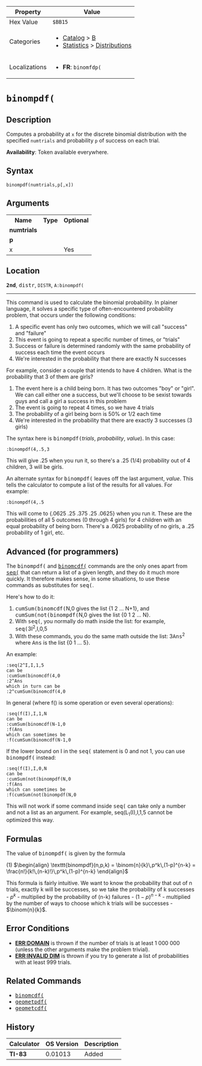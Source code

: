 | Property      | Value |
|---------------|-------|
| Hex Value     | `$BB15`|
| Categories    | <ul><li>[Catalog](<../categories/Catalog.md>) > [B](<../categories/Catalog.md#B>)</li><li>[Statistics](<../categories/Statistics.md>) > [Distributions](<../categories/Statistics.md#Distributions>)</li></ul> |
| Localizations | <ul><li><b>FR</b>: `binomfdp(`</li></ul> |

# `binompdf(`

## Description
Computes a probability at `x` for the discrete binomial distribution with the specified `numtrials` and probability `p` of success on each trial.


<b>Availability</b>: Token available everywhere.

## Syntax
`binompdf(numtrials,p[,x])`

## Arguments
<table>
<tr><th>Name</th><th>Type</th><th>Optional</th></tr>

<tr><td><b>numtrials</b></td><td></td><td></td></tr>

<tr><td><b>p</b></td><td></td><td></td></tr>

<tr><td>x</td><td></td><td>Yes</td></tr>

</table>

## Location
<tt><kbd><b>2nd</b></kbd></tt>, <kbd>distr</kbd>, `DISTR`, `A:binompdf(`
<hr>

This command is used to calculate the binomial probability. In plainer language, it solves a specific type of often-encountered probability problem, that occurs under the following conditions:

1.  A specific event has only two outcomes, which we will call "success" and "failure"
2.  This event is going to repeat a specific number of times, or "trials"
3.  Success or failure is determined randomly with the same probability of success each time the event occurs
4.  We're interested in the probability that there are exactly N successes

For example, consider a couple that intends to have 4 children. What is the probability that 3 of them are girls?

1.  The event here is a child being born. It has two outcomes "boy" or "girl". We can call either one a success, but we'll choose to be sexist towards guys and call a girl a success in this problem
2.  The event is going to repeat 4 times, so we have 4 trials
3.  The probability of a girl being born is 50% or 1/2 each time
4.  We're interested in the probability that there are exactly 3 successes (3 girls)

The syntax here is <tt>binompdf(</tt>_trials_, _probability_, _value_). In this case:

```ti-basic
:binompdf(4,.5,3
```

  
This will give .25 when you run it, so there's a .25 (1/4) probability out of 4 children, 3 will be girls.

An alternate syntax for <tt>binompdf(</tt> leaves off the last argument, _value_. This tells the calculator to compute a list of the results for all values. For example:

```ti-basic
:binompdf(4,.5
```

This will come to {.0625 .25 .375 .25 .0625} when you run it. These are the probabilities of all 5 outcomes (0 through 4 girls) for 4 children with an equal probability of being born. There's a .0625 probability of no girls, a .25 probability of 1 girl, etc.

## Advanced (for programmers)

The <tt>binompdf(</tt> and <tt><a href="/binomcdf">binomcdf(</a></tt> commands are the only ones apart from <tt><a href="/seq-list">seq(</a></tt> that can return a list of a given length, and they do it much more quickly. It therefore makes sense, in some situations, to use these commands as substitutes for <tt>seq(</tt>.

Here's how to do it:

1.  <tt>cumSum(</tt><tt>binomcdf(</tt>N,0 gives the list {1 2 … N+1}, and <tt>cumSum(</tt><tt>not(</tt><tt>binompdf(</tt>N,0 gives the list {0 1 2 … N}.
2.  With <tt>seq(</tt>, you normally do math inside the list: for example, <tt>seq(</tt>3I<sup>2</sup>,I,0,5
3.  With these commands, you do the same math outside the list: 3<tt>Ans</tt><sup>2</sup> where <tt>Ans</tt> is the list {0 1 … 5}.

An example:

```ti-basic
:seq(2^I,I,1,5
can be
:cumSum(binomcdf(4,0
:2^Ans
which in turn can be
:2^cumSum(binomcdf(4,0
```

In general (where f() is some operation or even several operations):

```ti-basic
:seq(f(I),I,1,N
can be
:cumSum(binomcdf(N-1,0
:f(Ans
which can sometimes be
:f(cumSum(binomcdf(N-1,0
```

If the lower bound on I in the <tt>seq(</tt> statement is 0 and not 1, you can use <tt>binompdf(</tt> instead:

```ti-basic
:seq(f(I),I,0,N
can be
:cumSum(not(binompdf(N,0
:f(Ans
which can sometimes be
:f(cumSum(not(binompdf(N,0
```

This will not work if some command inside <tt>seq(</tt> can take only a number and not a list as an argument. For example, seq(L<sub>1</sub>(I),I,1,5 cannot be optimized this way.

## Formulas

The value of <tt>binompdf(</tt> is given by the formula

(1) $`\begin{align} \texttt{binompdf}(n,p,k) = \binom{n}{k}\,p^k\,(1-p)^{n-k} = \frac{n!}{k!\,(n-k)!}\,p^k\,(1-p)^{n-k} \end{align}`$ 

This formula is fairly intuitive. We want to know the probability that out of n trials, exactly k will be successes, so we take the probability of k successes - $p^k$ - multiplied by the probability of (n-k) failures - $(1-p)^{n-k}$ - multiplied by the number of ways to choose which k trials will be successes - $\binom{n}{k}$.

## Error Conditions

*   **[ERR:DOMAIN](/errors#domain)** is thrown if the number of trials is at least 1 000 000 (unless the other arguments make the problem trivial).
*   **[ERR:INVALID DIM](/errors#invaliddim)** is thrown if you try to generate a list of probabilities with at least 999 trials.

## Related Commands

*   <tt><a href="/binomcdf">binomcdf(</a></tt>
*   <tt><a href="/geometpdf">geometpdf(</a></tt>
*   <tt><a href="/geometcdf">geometcdf(</a></tt>

## History
| Calculator | OS Version | Description |
|------------|------------|-------------|
| <b>TI-83</b> | 0.01013 | Added |


